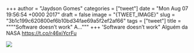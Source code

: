 
+++
author = "Jaydson Gomes"
categories = ["tweet"]
date = "Mon Aug 07 19:56:54 +0000 2017"
draft = false
image = "{TWEET_IMAGE}"
slug = "3b1c199c620800ef6b10bd34fae69a5f2ef2af66"
tags = ["tweet"]
title = """"Software doesn’t work" A..."""
+++
'Software doesn’t work" Alguém da NASA https://t.co/r46xiYcrFu

![](/images/tweet-media/894648567784239106-DGptjLDXkAEZvsW.jpg)